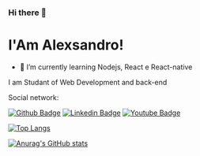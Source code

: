 ### Hi there 👋
# I'Am Alexsandro!

- 🌱 I’m currently learning Nodejs, React e React-native

 I am Studant of Web Development and back-end
 
 Social network:
 
 [![Github Badge](https://img.shields.io/badge/-Github-000?style=flat-square&logo=Github&logoColor=white&link=https://github.com/fagnerpsantoshttps://github.com/Alexsandro-Ctba)](https://github.com/Alexsandro-Ctba)
 [![Linkedin Badge](https://img.shields.io/badge/-LinkedIn-blue?style=flat-square&logo=Linkedin&logoColor=white&link=https://www.linkedin.com/in/alexctba/)](https://www.linkedin.com/in/alexctba/)
 [![Youtube Badge](https://img.shields.io/badge/-YouTube-ff0000?style=flat-square&labelColor=ff0000&logo=youtube&logoColor=white&link=https://www.youtube.com/user/TreinaWebhttps://www.youtube.com/user/alexteixas/about)](https://www.youtube.com/user/alexteixas/about)
 
 [![Top Langs](https://github-readme-stats.vercel.app/api/top-langs/?username=Alexsandro-Ctba&layout=compact)](https://github.com/Alexsandro-Ctba/github-readme-stats)

 
 [![Anurag's GitHub stats](https://github-readme-stats.vercel.app/api?username=Alexsandro-Ctba&show_icons=true&theme=cobalt)
](https://github.com/Alexsandro-Ctba/github-readme-stats)

 




 
 
 

